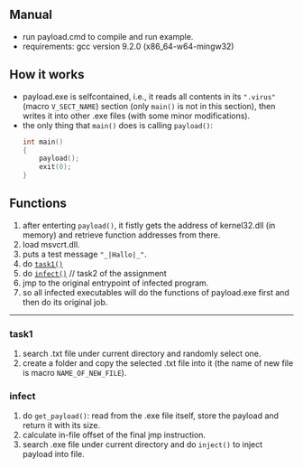 ## Manual
- run payload.cmd to compile and run example.
- requirements: gcc version 9.2.0 (x86_64-w64-mingw32)

## How it works 
- payload.exe is selfcontained, i.e., it reads all contents in its `".virus"` (macro `V_SECT_NAME`) section (only `main()` is not in this section), then writes it into other .exe files (with some minor modifications).
- the only thing that `main()` does is calling `payload()`: 
  ```c
  int main()
  {
      payload();
      exit(0);
  }
  ```

## Functions
1. after enterting `payload()`, it fistly gets the address of kernel32.dll (in memory) and retrieve function addresses from there. 
2. load msvcrt.dll. 
3. puts a test message `"_|Hallo|_"`. 
4. do [`task1()`](#task1)
5. do [`infect()`](#infect) // task2 of the assignment
6. jmp to the original entrypoint of infected program.
7. so all infected executables will do the functions of payload.exe first and then do its original job.

***********************************************************
### task1
1. search .txt file under current directory and randomly select one. 
2. create a folder and copy the selected .txt file into it (the name of new file is macro `NAME_OF_NEW_FILE`).

### infect
1. do `get_payload()`: read from the .exe file itself, store the payload and return it with its size.
2. calculate in-file offset of the final jmp instruction.
3. search .exe file under current directory and do `inject()` to inject payload into file.
